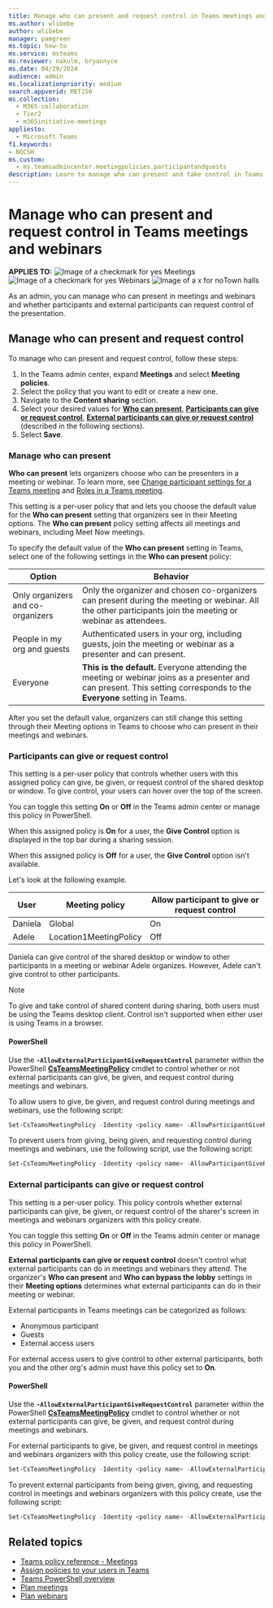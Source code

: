 ```yaml
--- 
title: Manage who can present and request control in Teams meetings and webinars
ms.author: wlibebe
author: wlibebe
manager: pamgreen
ms.topic: how-to
ms.service: msteams
ms.reviewer: nakulm, bryannyce
ms.date: 04/29/2024
audience: admin
ms.localizationpriority: medium
search.appverid: MET150
ms.collection: 
  - M365-collaboration
  - Tier2
  - m365initiative-meetings
appliesto: 
  - Microsoft Teams
f1.keywords:
- NOCSH
ms.custom: 
  - ms.teamsadmincenter.meetingpolicies.participantandguests
description: Learn to manage who can present and take control in Teams meetings.
---
```


# Manage who can present and request control in Teams meetings and webinars

**APPLIES TO:** ![Image of a checkmark for yes](/office/media/icons/success-teams.png) Meetings ![Image of a checkmark for yes](/office/media/icons/success-teams.png) Webinars ![Image of a x for no](/office/media/icons/cancel-teams.png)Town halls

As an admin, you can manage who can present in meetings and webinars and whether participants and external participants can request control of the presentation.

## Manage who can present and request control

To manage who can present and request control, follow these steps:

1. In the Teams admin center, expand **Meetings** and select **Meeting policies**.
2. Select the policy that you want to edit or create a new one.
3. Navigate to the **Content sharing** section.
4. Select your desired values for [**Who can present**](#manage-who-can-present), [**Participants can give or request control**](#participants-can-give-or-request-control), [**External participants can give or request control**](#external-participants-can-give-or-request-control) (described in the following sections).
5. Select **Save**.

### Manage who can present

**Who can present** lets organizers choose who can be presenters in a meeting or webinar. To learn more, see [Change participant settings for a Teams meeting](https://support.microsoft.com/office/53261366-dbd5-45f9-aae9-a70e6354f88e) and [Roles in a Teams meeting](https://support.microsoft.com/office/c16fa7d0-1666-4dde-8686-0a0bfe16e019).

This setting is a per-user policy that and lets you choose the default value for the **Who can present** setting that organizers see in their Meeting options. The **Who can present** policy setting affects all meetings and webinars, including Meet Now meetings.

To specify the default value of the **Who can present** setting in Teams, select one of the following settings in the **Who can present** policy:

| Option | Behavior |
|---|---|
| Only organizers and co-organizers | Only the organizer and chosen co-organizers can present during the meeting or webinar. All the other  participants join the meeting or webinar as attendees. |
| People in my org and guests | Authenticated users in your org, including guests, join the meeting or webinar as a presenter and can present. |
| Everyone | **This is the default.**  Everyone attending the meeting or webinar joins as a presenter and can present. This setting corresponds to the **Everyone** setting in Teams.  |

After you set the default value, organizers can still change this setting through their Meeting options in Teams to choose who can present in their meetings and webinars.

### Participants can give or request control

This setting is a per-user policy that controls whether users with this assigned policy can give, be given, or request control of the shared desktop or window. To give control, your users can hover over the top of the screen.

You can toggle this setting **On** or **Off** in the Teams admin center or manage this policy in PowerShell.

When this assigned policy is **On** for a user, the **Give Control** option is displayed in the top bar during a sharing session.

When this assigned policy is **Off** for a user, the **Give Control** option isn't available.

Let's look at the following example.

| User | Meeting policy | Allow participant to give or request control |
|---|---|---|
| Daniela | Global | On |
| Adele | Location1MeetingPolicy | Off |

Daniela can give control of the shared desktop or window to other participants in a meeting or webinar Adele organizes. However, Adele can't give control to other participants.

> [!NOTE]
> To give and take control of shared content during sharing, both users must be using the Teams desktop client. Control isn't supported when either user is using Teams in a browser.

#### PowerShell

Use the **`-AllowExternalParticipantGiveRequestControl`** parameter within the PowerShell [**CsTeamsMeetingPolicy**](/powershell/module/skype/set-csteamsmeetingpolicy) cmdlet to control whether or not external participants can give, be given, and request control during meetings and webinars.

To allow users to give, be given, and request control during meetings and webinars, use the following script:

```powershell
Set-CsTeamsMeetingPolicy -Identity <policy name> -AllowParticipantGiveRequestControl $True
```

To prevent users from giving, being given, and requesting control during meetings and webinars, use the following script, use the following script:

```powershell
Set-CsTeamsMeetingPolicy -Identity <policy name> -AllowParticipantGiveRequestControl $False
```

### External participants can give or request control

This setting is a per-user policy. This policy controls whether external participants can give, be given, or request control of the sharer's screen in meetings and webinars organizers with this policy create.

You can toggle this setting **On** or **Off** in the Teams admin center or manage this policy in PowerShell.

**External participants can give or request control**  doesn't control what external participants can do in meetings and webinars they attend. The organizer's **Who can present** and **Who can bypass the lobby** settings in their **Meeting options** determines what external participants can do in their meeting or webinar.

External participants in Teams meetings can be categorized as follows:  

- Anonymous participant
- Guests
- External access users

For external access users to give control to other external participants, both you and the other org's admin must have this policy set to **On**.

#### PowerShell

Use the **`-AllowExternalParticipantGiveRequestControl`** parameter within the PowerShell [**CsTeamsMeetingPolicy**](/powershell/module/skype/set-csteamsmeetingpolicy) cmdlet to control whether or not external participants can give, be given, and request control during meetings and webinars.

For external participants to give, be given, and request control in meetings and webinars organizers with this policy create, use the following script:

```powershell
Set-CsTeamsMeetingPolicy -Identity <policy name> -AllowExternalParticipantGiveRequestControl $True
```

To prevent external participants from being given, giving, and requesting control in meetings and webinars organizers with this policy create, use the following script:

```powershell
Set-CsTeamsMeetingPolicy -Identity <policy name> -AllowExternalParticipantGiveRequestControl $False
```

## Related topics

- [Teams policy reference - Meetings](settings-policies-reference.md)
- [Assign policies to your users in Teams](policy-assignment-overview.md)
- [Teams PowerShell overview](teams-powershell-overview.md)
- [Plan meetings](plan-meetings.md)
- [Plan webinars](plan-webinars.md)
